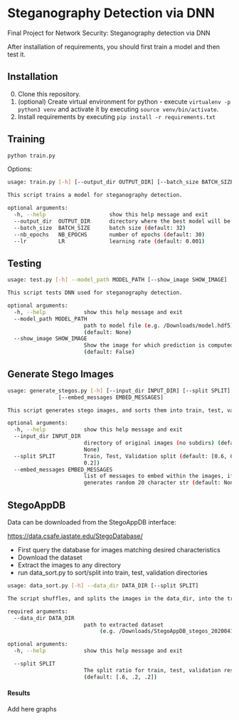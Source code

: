 # Steganography Detection via DNN
Final Project for Network Security: Steganography detection via DNN <paper link here>

After installation of requirements, you should first train a model and then test it.

## Installation

0) Clone this repository.
1) (optional) Create virtual environment for python - execute `virtualenv -p python3 venv` and activate it by executing `source venv/bin/activate`.
2) Install requirements by executing `pip install -r requirements.txt`

## Training

```bash
python train.py 
```

Options:
```bash
usage: train.py [-h] [--output_dir OUTPUT_DIR] [--batch_size BATCH_SIZE] [--nb_epochs NB_EPOCHS] [--lr LR]

This script trains a model for steganography detection.

optional arguments:
  -h, --help                    show this help message and exit
  --output_dir  OUTPUT_DIR      directory where the best model will be saved (default: out)
  --batch_size  BATCH_SIZE      batch size (default: 32)
  --nb_epochs   NB_EPOCHS       number of epochs (default: 30)
  --lr          LR              learning rate (default: 0.001)
```

## Testing

```bash
usage: test.py [-h] --model_path MODEL_PATH [--show_image SHOW_IMAGE]

This script tests DNN used for steganography detection.

optional arguments:
  -h, --help            show this help message and exit
  --model_path MODEL_PATH
                        path to model file (e.g. /Downloads/model.hdf5)
                        (default: None)
  --show_image SHOW_IMAGE
                        Show the image for which prediction is computed
                        (default: False)
```
## Generate Stego Images

```bash
usage: generate_stegos.py [-h] [--input_dir INPUT_DIR] [--split SPLIT]
                [--embed_messages EMBED_MESSAGES]

This script generates stego images, and sorts them into train, test, val dirs

optional arguments:
  -h, --help            show this help message and exit
  --input_dir INPUT_DIR
                        directory of original images (no subdirs) (default:
                        None)
  --split SPLIT         Train, Test, Validation split (default: [0.6, 0.2,
                        0.2])
  --embed_messages EMBED_MESSAGES
                        list of messages to embed within the images, if None:
                        generates random 20 character str (default: None)

```

## StegoAppDB
Data can be downloaded from the StegoAppDB interface:

https://data.csafe.iastate.edu/StegoDatabase/
* First query the database for images matching desired characteristics
* Download the dataset
* Extract the images to any directory
* run data_sort.py to sort/split into train, test, validation directories

```bash
usage: data_sort.py [-h] --data_dir DATA_DIR [--split SPLIT]

The script shuffles, and splits the images in the data_dir, into the train, test, validation directories

required arguments:
  --data_dir DATA_DIR
                        path to extracted dataset
                             (e.g. /Downloads/StegoAppDB_stegos_20200416-144427)

optional arguments:
  -h, --help            show this help message and exit

  --split SPLIT
                        The split ratio for train, test, validation respecitvely 
                        (default: [.6, .2, .2])
```

#### Results 
 
Add here graphs 